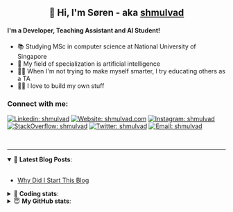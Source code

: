 <h2 align="center">
	👋 Hi, I'm Søren - aka <a href="https://shmulvad.com">shmulvad</a>
</h2>

#### I'm a Developer, Teaching Assistant and AI Student!
- 📚 Studying MSc in computer science at National University of Singapore
- 🧠 My field of specialization is artificial intelligence
- 👨‍🏫 When I'm not trying to make myself smarter, I try educating others as a TA
- 👨‍💻 I love to build my own stuff

### Connect with me:

[![Linkedin: shmulvad](https://img.shields.io/badge/shmulvad-blue?style=flat&logo=Linkedin&logoColor=white)][linkedin]
[![Website: shmulvad.com](https://img.shields.io/badge/shmulvad.com-47CCCC?&style=flat&logo=Google-Chrome&logoColor=white)][website]
[![Instagram: shmulvad](https://img.shields.io/badge/-@shmulvad-purple?style=flat&logo=Instagram&logoColor=white)][instagram]
[![StackOverflow: shmulvad](https://img.shields.io/badge/shmulvad-FE7A16?style=flat&logo=stack-overflow&logoColor=white)][stackOverflow]
[![Twitter: shmulvad](https://img.shields.io/badge/@shmulvad-1ca0f1?style=flat&logo=twitter&logoColor=white)][twitter]
[![Email: shmulvad](https://img.shields.io/badge/shmulvad-D14836?style=flat&logo=gmail&logoColor=white)][mail]

<br />

---

<details open>
 <summary>📕 <b>Latest Blog Posts</b>: </summary>

<br>

<!-- BLOG-POST-LIST:START -->
- [Why Did I Start This Blog](https://shmulvad.com/blog/why-did-start-this-blog)
<!-- BLOG-POST-LIST:END -->

</details>

<!-- --- -->

<details>
 <summary>🤖 <b>Coding stats</b>: </summary>

<br>

<!--START_SECTION:waka-->
**I'm a Night 🦉** 

```text
🌞 Morning    81 commits     ██░░░░░░░░░░░░░░░░░░░░░░░   9.02% 
🌆 Daytime    323 commits    █████████░░░░░░░░░░░░░░░░   35.97% 
🌃 Evening    313 commits    ████████░░░░░░░░░░░░░░░░░   34.86% 
🌙 Night      181 commits    █████░░░░░░░░░░░░░░░░░░░░   20.16%

```


📊 **This Week I Spent My Time On** 

```text
💬 Programming Languages: 
Python                   24 hrs 59 mins      ██████████████████░░░░░░░   71.73% 
HTML                     3 hrs 31 mins       ██░░░░░░░░░░░░░░░░░░░░░░░   10.12% 
Other                    2 hrs 47 mins       ██░░░░░░░░░░░░░░░░░░░░░░░   8.02% 
Text                     1 hr 34 mins        █░░░░░░░░░░░░░░░░░░░░░░░░   4.54% 
JavaScript               1 hr 24 mins        █░░░░░░░░░░░░░░░░░░░░░░░░   4.03%

🔥 Editors: 
VS Code                  30 hrs 43 mins      ██████████████████████░░░   88.2% 
Sublime Text             2 hrs 11 mins       █░░░░░░░░░░░░░░░░░░░░░░░░   6.27% 
Zsh                      1 hr 55 mins        █░░░░░░░░░░░░░░░░░░░░░░░░   5.53%

🐱‍💻 Projects: 
overvaagning-sender      18 hrs 2 mins       █████████████░░░░░░░░░░░░   51.78% 
overvaagning             10 hrs 6 mins       ███████░░░░░░░░░░░░░░░░░░   29.02% 
overvaag-alt             5 hrs 23 mins       ███░░░░░░░░░░░░░░░░░░░░░░   15.48% 
validator-gui            25 mins             ░░░░░░░░░░░░░░░░░░░░░░░░░   1.2% 
minovervaagning          16 mins             ░░░░░░░░░░░░░░░░░░░░░░░░░   0.8%

```


 Last Updated on 31/07/2021
<!--END_SECTION:waka-->

</details>

<!-- --- -->

<details>
 <summary>😇 <b>My GitHub stats</b>: </summary>

<br>

<img align="left" alt="shmulvad's Github Stats" src="https://github-readme-stats.vercel.app/api?username=shmulvad&show_icons=true&hide_border=true" />

</details>



[website]: https://shmulvad.com
[twitter]: https://twitter.com/shmulvad
[linkedin]: https://linkedin.com/in/shmulvad
[instagram]: https://instagram.com/shmulvad
[stackOverflow]: https://stackoverflow.com/users/9248793/shmulvad
[mail]: mailto:shmulvad@gmail.com
[github]: https://github.com/shmulvad
